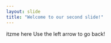 ```yaml
---
layout: slide
title: "Welcome to our second slide!"
---
```

itzme here
Use the left arrow to go back!
